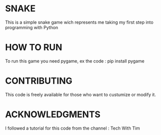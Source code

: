 # SNAKE
This is a simple snake game wich represents me taking my first step into programming with Python

# HOW TO RUN
To run this game you need pygame, ex the code :
pip install pygame

# CONTRIBUTING
This code is freely available for those who want to custumize or modify it.

# ACKNOWLEDGMENTS
I followed a tutorial for this code from the channel : 
Tech With Tim
